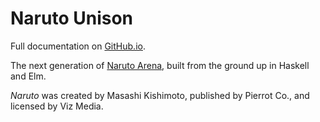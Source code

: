 # Naruto Unison

Full documentation on [GitHub.io](https://jnbooth.github.io/naruto-unison/).

The next generation of [Naruto Arena](naruto-arena.com), built from the ground up in Haskell and Elm.

*Naruto* was created by Masashi Kishimoto, published by Pierrot Co., and licensed by Viz Media.
